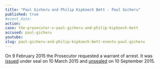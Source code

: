 ```yaml
---
title: "Paul Gicheru and Philip Kipkoech Bett - Paul Gicheru"
published: true
#event_date:
action:
case: the-prosecutor-v-paul-gicheru-and-philip-kipkoech-bett
accused: paul-gicheru
youtube:
slug: paul-gicheru-and-philip-kipkoech-bett-events-paul-gicheru
---
```


On 9 February 2015 the Prosecutor requested a warrant of arrest. It was [issued](https://www.icc-cpi.int/en_menus/icc/situations%20and%20cases/situations/situation%20icc%200109/related%20cases/ICC-01_09-01_15/court-records/chambers/ptcII/Pages/1.aspx) under seal on 10 March 2015 and [unsealed](https://www.icc-cpi.int/en_menus/icc/situations%20and%20cases/situations/situation%20icc%200109/related%20cases/ICC-01_09-01_15/court-records/chambers/ptcII/Pages/11.aspx) on 10 September 2015.


